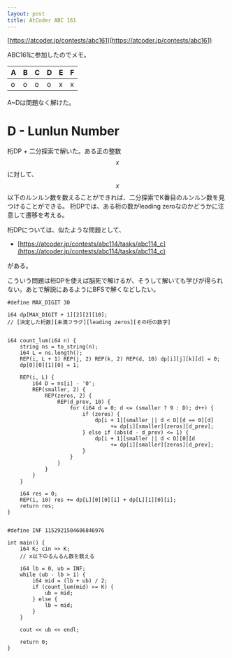```yaml
---
layout: post
title: AtCoder ABC 161
---
```


[https://atcoder.jp/contests/abc161](https://atcoder.jp/contests/abc161)

ABC161に参加したのでメモ。

| A | B | C | D | E | F |
| ---- | ---- | ---- | ---- | ---- | ---- |
| o | o | o | o | x | x |


A~Dは問題なく解けた。

# D - Lunlun Number

桁DP + 二分探索で解いた。ある正の整数$$x$$に対して、$$x$$以下のルンルン数を数えることができれば、二分探索でK番目のルンルン数を見つけることができる。
桁DPでは、ある桁の数がleading zeroなのかどうかに注意して遷移を考える。

桁DPについては、似たような問題として、

- [https://atcoder.jp/contests/abc114/tasks/abc114_c](https://atcoder.jp/contests/abc114/tasks/abc114_c)

がある。

こういう問題は桁DPを使えば脳死で解けるが、そうして解いても学びが得られない。あとで解説にあるようにBFSで解くなどしたい。

```
#define MAX_DIGIT 30

i64 dp[MAX_DIGIT + 1][2][2][10];
// [決定した桁数][未満フラグ][leading zeros][その桁の数字]


i64 count_lum(i64 n) {
    string ns = to_string(n);
    i64 L = ns.length();
    REP(i, L + 1) REP(j, 2) REP(k, 2) REP(d, 10) dp[i][j][k][d] = 0;
    dp[0][0][1][0] = 1;

    REP(i, L) {
        i64 D = ns[i] - '0';
        REP(smaller, 2) {
            REP(zeros, 2) {
                REP(d_prev, 10) {
                    for (i64 d = 0; d <= (smaller ? 9 : D); d++) {
                        if (zeros) {
                            dp[i + 1][smaller || d < D][d == 0][d]
                                 += dp[i][smaller][zeros][d_prev];
                        } else if (abs(d - d_prev) <= 1) {
                            dp[i + 1][smaller || d < D][0][d
                                 += dp[i][smaller][zeros][d_prev];
                        }
                    }
                }
            }
        }
    }

    i64 res = 0;
    REP(i, 10) res += dp[L][0][0][i] + dp[L][1][0][i];
    return res;
}


#define INF 1152921504606846976

int main() {
    i64 K; cin >> K;
    // x以下のるんるん数を数える

    i64 lb = 0, ub = INF;
    while (ub - lb > 1) {
        i64 mid = (lb + ub) / 2;
        if (count_lum(mid) >= K) {
            ub = mid;
        } else {
            lb = mid;
        }
    }

    cout << ub << endl;

    return 0;
}
```
